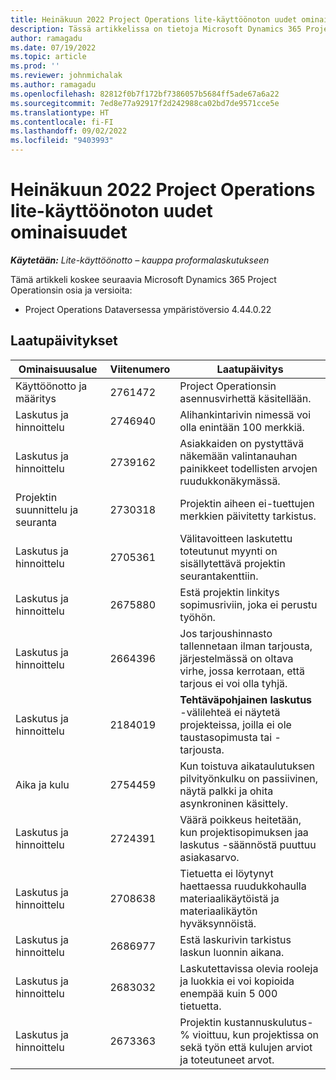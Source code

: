```yaml
---
title: Heinäkuun 2022 Project Operations lite-käyttöönoton uudet ominaisuudet
description: Tässä artikkelissa on tietoja Microsoft Dynamics 365 Project Operations Lite -käyttöönoton heinäkuussa 2022 julkaistussa versiossa saatavilla olevista laatupäivityksistä.
author: ramagadu
ms.date: 07/19/2022
ms.topic: article
ms.prod: ''
ms.reviewer: johnmichalak
ms.author: ramagadu
ms.openlocfilehash: 82812f0b7f172bf7386057b5684ff5ade67a6a22
ms.sourcegitcommit: 7ed8e77a92917f2d242988ca02bd7de9571cce5e
ms.translationtype: HT
ms.contentlocale: fi-FI
ms.lasthandoff: 09/02/2022
ms.locfileid: "9403993"
---
```

# <a name="whats-new-july-2022---project-operations-lite-deployment"></a>Heinäkuun 2022 Project Operations lite-käyttöönoton uudet ominaisuudet

_**Käytetään:** Lite-käyttöönotto – kauppa proformalaskutukseen_

Tämä artikkeli koskee seuraavia Microsoft Dynamics 365 Project Operationsin osia ja versioita:

- Project Operations Dataversessa ympäristöversio 4.44.0.22

## <a name="quality-updates"></a>Laatupäivitykset

| Ominaisuusalue | Viitenumero | Laatupäivitys |
| --- | --- | --- |
| Käyttöönotto ja määritys | 2761472 | Project Operationsin asennusvirhettä käsitellään. |
| Laskutus ja hinnoittelu | 2746940 | Alihankintarivin nimessä voi olla enintään 100 merkkiä. |
| Laskutus ja hinnoittelu | 2739162 | Asiakkaiden on pystyttävä näkemään valintanauhan painikkeet todellisten arvojen ruudukkonäkymässä. |
| Projektin suunnittelu ja seuranta | 2730318 | Projektin aiheen ei-tuettujen merkkien päivitetty tarkistus. |
| Laskutus ja hinnoittelu | 2705361 | Välitavoitteen laskutettu toteutunut myynti on sisällytettävä projektin seurantakenttiin. |
| Laskutus ja hinnoittelu | 2675880 | Estä projektin linkitys sopimusriviin, joka ei perustu työhön. |
| Laskutus ja hinnoittelu | 2664396 | Jos tarjoushinnasto tallennetaan ilman tarjousta, järjestelmässä on oltava virhe, jossa kerrotaan, että tarjous ei voi olla tyhjä. |
| Laskutus ja hinnoittelu | 2184019 | **Tehtäväpohjainen laskutus** -välilehteä ei näytetä projekteissa, joilla ei ole taustasopimusta tai -tarjousta. |
| Aika ja kulu | 2754459 | Kun toistuva aikataulutuksen pilvityönkulku on passiivinen, näytä palkki ja ohita asynkroninen käsittely. |
| Laskutus ja hinnoittelu | 2724391 | Väärä poikkeus heitetään, kun projektisopimuksen jaa laskutus -säännöstä puuttuu asiakasarvo. |
| Laskutus ja hinnoittelu | 2708638 | Tietuetta ei löytynyt haettaessa ruudukkohaulla materiaalikäytöistä ja materiaalikäytön hyväksynnöistä.|
| Laskutus ja hinnoittelu | 2686977 | Estä laskurivin tarkistus laskun luonnin aikana. |
| Laskutus ja hinnoittelu | 2683032 | Laskutettavissa olevia rooleja ja luokkia ei voi kopioida enempää kuin 5 000 tietuetta.|
| Laskutus ja hinnoittelu | 2673363 | Projektin kustannuskulutus-% vioittuu, kun projektissa on sekä työn että kulujen arviot ja toteutuneet arvot. |
